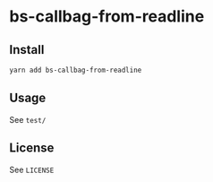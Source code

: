 # bs-callbag-from-readline

## Install

```sh
yarn add bs-callbag-from-readline
```


## Usage

See `test/`


## License

See `LICENSE`
